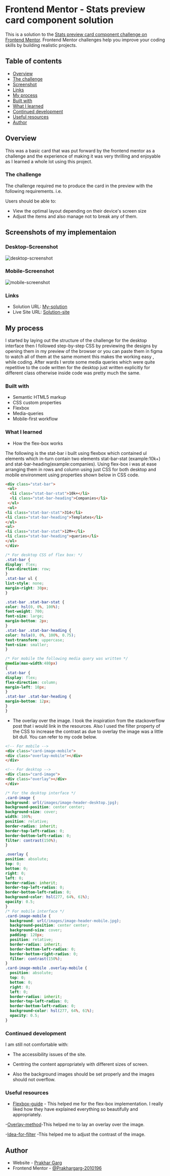 # Frontend Mentor - Stats preview card component solution

This is a solution to the [Stats preview card component challenge on Frontend Mentor](https://www.frontendmentor.io/challenges/stats-preview-card-component-8JqbgoU62). Frontend Mentor challenges help you improve your coding skills by building realistic projects.

## Table of contents

- [Overview](#overview)
- [The challenge](#the-challenge)
- [Screenshot](#screenshot)
- [Links](#links)
- [My process](#my-process)
- [Built with](#built-with)
- [What I learned](#what-i-learned)
- [Continued development](#continued-development)
- [Useful resources](#useful-resources)
- [Author](#Author)

## Overview

This was a basic card that was put forward by the frontend mentor as a challenge and the experience of making it was very thrilling and enjoyable as I learned a whole lot using this project.

### The challenge

The challenge required me to produce the card in the preview with the following requirements. i.e.

Users should be able to:

- View the optimal layout depending on their device's screen size
- Adjust the items and also manage not to break any of them.

## Screenshots of my implementaion

### Desktop-Screenshot

![desktop-screenshot](/images/desktop-screenshot.png)

### Mobile-Screenshot

![mobile-screenshot](/images/mobile-screenshot.png)

### Links

- Solution URL: [My-solution](https://www.frontendmentor.io/solutions/statpreview-card-using-htmlcss-only-vu1DsgHf_)
- Live Site URL: [Solution-site](https://stat-preview-card-prakhar-dev.netlify.app/)

## My process

I started by laying out the structure of the challenge for the desktop interface then I followed step-by-step CSS by previewing the designs by opening them in my preview of the browser or you can paste them in figma to watch all of them at the same moment this makes the working easy , while coding. After wards I wrote some media queries which were quite repetitive to the code written for the desktop just written explicitly for different class otherwise inside code was pretty much the same.

### Built with

- Semantic HTML5 markup
- CSS custom properties
- Flexbox
- Media-queries
- Mobile-first workflow

### What I learned

- How the flex-box works

The following is the stat-bar i built using flexbox which contained ul elements which in-turn contain two elements stat-bar-stat (example:10k+) and stat-bar-heading(example:companies). Using flex-box i was at ease arranging them in rows and column using just CSS for both desktop and mobile environment using properties shown below in CSS code.

```html
<div class="stat-bar">
 <ul>
  <li class="stat-bar-stat">10k+</li>
  <li class="stat-bar-heading">Companies</li>
 </ul>
 <ul>
<li class="stat-bar-stat">314</li>
<li class="stat-bar-heading">Templates</li>
</ul>
<ul>
<li class="stat-bar-stat">12M+</li>
<li class="stat-bar-heading">queries</li>
</ul>
</div>
```

```CSS
/* For desktop CSS of flex box: */
.stat-bar {
display: flex;
flex-direction: row;
}
.stat-bar ul {
list-style: none;
margin-right: 30px;
}

.stat-bar .stat-bar-stat {
color: hsl(0, 0%, 100%);
font-weight: 700;
font-size: large;
margin-bottom: 2px;
}
.stat-bar .stat-bar-heading {
color: hsla(0, 0%, 100%, 0.75);
text-transform: uppercase;
font-size: smaller;
}

/* For mobile the following media query was written */
@media(max-width:480px)
{
.stat-bar {
display: flex;
flex-direction: column;
margin-left: 10px;
}
.stat-bar .stat-bar-heading {
margin-bottom: 12px;
}
}
```

- The overlay over the image.
 I took the inspiration from the stackoverflow post that i would link in the resources.
 Also I used the filter property of the CSS to increase the contrast as due to overlay the image was a little bit dull.
 You can refer to my code below.

 ```Html
 <!-- For mobile -->
 <div class="card-image-mobile">
<div class="overlay-mobile"></div>
</div>

<!-- For desktop -->
<div class="card-image">
<div class="overlay"></div>
</div>
```

```CSS
/* For the desktop interface */
.card-image {
background: url(/images/image-header-desktop.jpg);
background-position: center center;
background-size: cover;
width: 100%;
position: relative;
border-radius: inherit;
border-top-left-radius: 0;
border-bottom-left-radius: 0;
filter: contrast(150%);
}

.overlay {
position: absolute;
top: 0;
bottom: 0;
right: 0;
left: 0;
border-radius: inherit;
border-top-left-radius: 0;
border-bottom-left-radius: 0;
background-color: hsl(277, 64%, 61%);
opacity: 0.5;
}
/* For mobile interface */
.card-image-mobile {
  background: url(/images/image-header-mobile.jpg);
  background-position: center center;
  background-size: cover;
  padding: 120px;
  position: relative;
  border-radius: inherit;
  border-bottom-left-radius: 0;
  border-bottom-right-radius: 0;
  filter: contrast(150%);
}
.card-image-mobile .overlay-mobile {
  position: absolute;
  top: 0;
  bottom: 0;
  right: 0;
  left: 0;
  border-radius: inherit;
  border-top-left-radius: 0;
  border-bottom-left-radius: 0;
  background-color: hsl(277, 64%, 61%);
  opacity: 0.5;
}
```

### Continued development

I am still not comfortable with:

- The accessibility issues of the site.
- Centring the content appropriately with different sizes of screen.

- Also the background images should be set properly and the images should not overflow.

### Useful resources

- [Flexbox-guide](https://css-tricks.com/snippets/css/a-guide-to-flexbox/) - This helped me for the flex-box implementation.
 I really liked how they have explained everything so beautifully and appropriately.

-[Overlay-method](https://stackoverflow.com/questions/9182978/semi-transparent-color-layer-over-background-image)-This helped me to lay an overlay over the image.

-[Idea-for-filter](https://www.tutorialspoint.com/adjusting-the-image-contrast-using-css3) -This helped me to adjust the contrast of the image.

## Author

- Website - [Prakhar Garg](https://github.com/Prakhargarg-2010196)
- Frontend Mentor - [@Prakhargarg-2010196](https://www.frontendmentor.io/profile/Prakhargarg-2010196)

